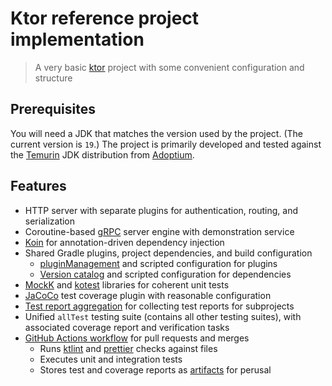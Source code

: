 # Ktor reference project implementation

> A very basic [ktor] project with some convenient configuration and structure

## Prerequisites

You will need a JDK that matches the version used by the project. (The current
version is `19`.) The project is primarily developed and tested against the
[Temurin] JDK distribution from [Adoptium].

## Features

- HTTP server with separate plugins for authentication, routing, and
  serialization
- Coroutine-based [gRPC] server engine with demonstration service
- [Koin] for annotation-driven dependency injection
- Shared Gradle plugins, project dependencies, and build configuration
  - [pluginManagement] and scripted configuration for plugins
  - [Version catalog] and scripted configuration for dependencies
- [MockK] and [kotest] libraries for coherent unit tests
- [JaCoCo] test coverage plugin with reasonable configuration
- [Test report aggregation] for collecting test reports for subprojects
- Unified `allTest` testing suite (contains all other testing suites), with
  associated coverage report and verification tasks
- [GitHub Actions workflow] for pull requests and merges
  - Runs [ktlint] and [prettier] checks against files
  - Executes unit and integration tests
  - Stores test and coverage reports as [artifacts] for perusal

[adoptium]: https://adoptium.net
[artifacts]: https://docs.github.com/en/actions/using-workflows/storing-workflow-data-as-artifacts#about-workflow-artifacts
[github actions workflow]: https://docs.github.com/en/actions/using-workflows/about-workflows
[grpc]: https://grpc.io
[jacoco]: https://www.jacoco.org/jacoco
[koin]: https://insert-koin.io
[kotest]: https://kotest.io
[ktlint]: https://ktlint.github.io
[ktor]: https://ktor.io
[mockk]: https://mock.io
[pluginmanagement]: https://docs.gradle.org/current/userguide/plugins.html#sec:plugin_management
[prettier]: https://prettier.io
[temurin]: https://adoptium.net/temurin/releases/?version=19
[test report aggregation]: https://docs.gradle.org/current/userguide/test_report_aggregation_plugin.html
[version catalog]: https://docs.gradle.org/current/userguide/platforms.html#sub:version-catalog
